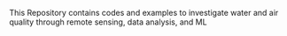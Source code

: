 This Repository contains codes and examples to investigate water and air quality through remote sensing, data analysis, and ML
